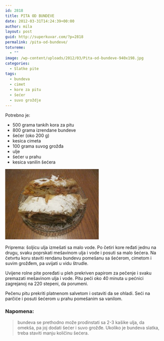 ```yaml
---
id: 2818
title: PITA OD BUNDEVE
date: 2012-03-31T14:24:39+00:00
author: mila
layout: post
guid: http://superkuvar.com/?p=2818
permalink: /pita-od-bundeve/
totvreme:
  - ""
image: /wp-content/uploads/2012/03/Pita-od-bundeve-940x198.jpg
categories:
  - Slatke pite
tags:
  - bundeva
  - cimet
  - kore za pitu
  - šećer
  - suvo groždje
---
```

Potrebno je:

  * 500 grama tankih kora za pitu
  * 800 grama izrendane bundeve
  * šećer (oko 200 g)
  * kesica cimeta
  * 100 grama suvog grožđa
  * ulje
  * šećer u prahu
  * kesica vanilin šećera

<img class="alignnone size-medium wp-image-2835" title="Pita od bundeve" src="/wp-content/uploads/2012/03/Pita-od-bundeve-300x225.jpg" alt="" width="300" height="225" /> 

Priprema: šoljicu ulja izmešati sa malo vode. Po četiri kore ređati jednu na drugu, svaku poprskati mešavinom ulja i vode i posuti sa malo šećera. Na četvrtu koru staviti rendanu bundevu pomešanu sa šećerom, cimetom i suvim grožđem, pa uvijati u vidu štrudle.

Uvijene rolne pite poređati u pleh prekriven papirom za pečenje i svaku premazati mešavinom ulja i vode. Pitu peći oko 40 minuta u pećnici zagrejanoj na 220 stepeni, da porumeni.

Pečenu pitu prekriti platnenom salvetom i ostaviti da se ohladi. Seći na parčiće i posuti šećerom u prahu pomešanim sa vanilom.

### Napomena:
> bundeva se prethodno može prodinstati sa 2-3 kašike ulja, da omekša, pa joj dodati šećer i suvo grožđe. Ukoliko je bundeva slatka, treba staviti manju količinu šećera.